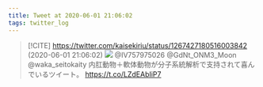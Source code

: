 ```yaml
---
title: Tweet at 2020-06-01 21:06:02
tags: twitter_log
---
```


> [!CITE] https://twitter.com/kaisekiriu/status/1267427180516003842 (2020-06-01 21:06:02)
> ![](https://twitter.com/kaisekiriu/status/1267427180516003842)
> @IV757975026 @GdNt_ONM3_Moon @waka_seitokaity 内肛動物＋軟体動物が分子系統解析で支持されて喜んでいるツイート。
> https://t.co/LZdEAbIiP7
